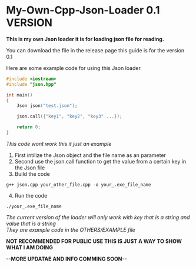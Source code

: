 # My-Own-Cpp-Json-Loader 0.1 VERSION
 **This is my own Json loader it is for loading json file for reading.**

You can download the file in the release page this guide is for the version 0.1

 Here are some example code for using this Json loader.

```cpp
#include <iostream>
#include "json.hpp"

int main()
{
	Json json("test.json");

	json.call({"key1", "key2", "key3" ...});

	return 0;
}
```

*This code wont work this it just an example*

1. First intilize the Json object and the file name as an parameter  
2. Second use the json.call function to get the value from a certain key in the Json file
3. Build the code

```
g++ json.cpp your_other_file.cpp -o your_.exe_file_name
```

4. Run the code

```
./your_.exe_file_name
```
_The current version of the loader will only work with key that is a string and value that is a string_    
_They are example code in the OTHERS/EXAMPLE file_


**NOT RECOMMENDED FOR PUBLIC USE THIS IS JUST A WAY TO SHOW WHAT I AM DOING**

**--MORE UPDATAE AND INFO COMMING SOON--**
